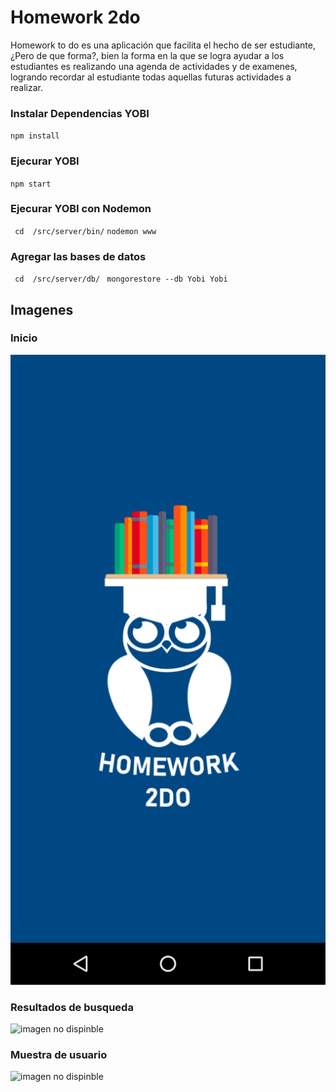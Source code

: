 # Homework 2do
Homework to do es una aplicación que facilita el hecho de ser estudiante, ¿Pero de que forma?, bien la forma 
en la que se logra ayudar a los estudiantes es realizando una agenda de actividades y de examenes, logrando 
recordar al estudiante todas aquellas futuras actividades a realizar. 
### Instalar Dependencias YOBI 
` npm install `

### Ejecurar YOBI 
` npm start `

### Ejecurar YOBI con Nodemon 
` cd  /src/server/bin/`
` nodemon www `

### Agregar las bases de datos
` cd  /src/server/db/`
` mongorestore --db Yobi Yobi`

## Imagenes

### Inicio
![imagen no dispinble](https://github.com/AllieMichell/Homework2do/blob/master/Images/inicio.png)
### Resultados de busqueda
![imagen no dispinble]()
### Muestra  de usuario
![imagen no dispinble]()
